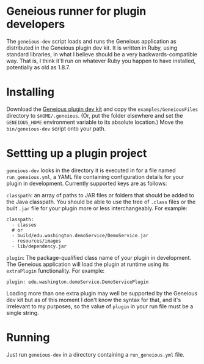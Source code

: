 # Geneious runner for plugin developers

The `geneious-dev` script loads and runs the Geneious application as distributed
in the Geneious plugin dev kit. It is written in Ruby, using standard libraries,
in what I believe should be a very backwards-compatible way. That is, I think
it'll run on whatever Ruby you happen to have installed, potentially as old as
1.8.7.

# Installing

Download the [Geneious plugin dev kit][] and copy the `examples/GeneiousFiles`
directory to `$HOME/.geneious`. (Or, put the folder elsewhere and set the
`GENEIOUS_HOME` environment variable to its absolute location.) Move the
`bin/geneious-dev` script onto your path.

[Geneious plugin dev kit]: https://s3.amazonaws.com/assets.geneious.com/developer/geneious-devkit.zip

# Settting up a plugin project

`geneious-dev` looks in the directory it is executed in for a file named
`run_geneious.yml`, a YAML file containing configuration details for your plugin
in development. Currently supported keys are as follows:

`classpath`: an array of paths to JAR files or folders that should be added
to the Java classpath. You should be able to use the tree of `.class` files or
the built `.jar` file for your plugin more or less interchangeably. For example:

```
classpath:
  - classes
  # or
  - build/edu.washington.demoService/DemoService.jar
  - resources/images
  - lib/dependency.jar
```

`plugin`: The package-qualified class name of your plugin in development. The
Geneious application will load the plugin at runtime using its `extraPlugin`
functionality. For example:

```
plugin: edu.washington.demoService.DemoServicePlugin
```

Loading more than one extra plugin may well be supported by the Geneious dev kit
but as of this moment I don't know the syntax for that, and it's irrelevant to
my purposes, so the value of `plugin` in your run file must be a single string.

# Running

Just run `geneious-dev` in a directory containing a `run_geneious.yml` file.
